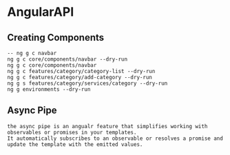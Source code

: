 # AngularAPI

## Creating Components

    -- ng g c navbar
    ng g c core/components/navbar --dry-run
    ng g c core/components/navbar
    ng g c features/category/category-list --dry-run
    ng g c features/category/add-category --dry-run
    ng g s features/category/services/category --dry-run
    ng g environments --dry-run

## Async Pipe

    the async pipe is an angualr feature that simplifies working with observables or promises in your templates. 
    It automatically subscribes to an observable or resolves a promise and update the template with the emitted values.


